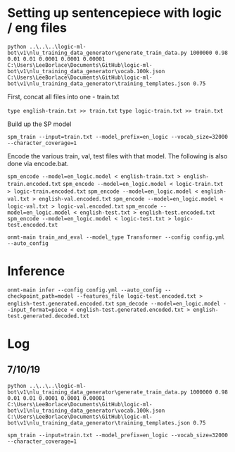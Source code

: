 # Setting up sentencepiece with logic / eng files
`python ..\..\..\logic-ml-bot\v1\nlu_training_data_generator\generate_train_data.py 1000000 0.98 0.01 0.01 0.0001 0.0001 0.00001 C:\Users\LeeBorlace\Documents\GitHub\logic-ml-bot\v1\nlu_training_data_generator\vocab.100k.json C:\Users\LeeBorlace\Documents\GitHub\logic-ml-bot\v1\nlu_training_data_generator\training_templates.json 0.75`

First, concat all files into one - train.txt

`type english-train.txt >> train.txt`
`type logic-train.txt >> train.txt`

Build up the SP model

`spm_train --input=train.txt --model_prefix=en_logic --vocab_size=32000 --character_coverage=1`

Encode the various train, val, test files with that model. The following is also done via encode.bat.

`spm_encode --model=en_logic.model < english-train.txt > english-train.encoded.txt`
`spm_encode --model=en_logic.model < logic-train.txt > logic-train.encoded.txt`
`spm_encode --model=en_logic.model < english-val.txt > english-val.encoded.txt`
`spm_encode --model=en_logic.model < logic-val.txt > logic-val.encoded.txt`
`spm_encode --model=en_logic.model < english-test.txt > english-test.encoded.txt`
`spm_encode --model=en_logic.model < logic-test.txt > logic-test.encoded.txt`

`onmt-main train_and_eval --model_type Transformer --config config.yml --auto_config`

# Inference
`onmt-main infer --config config.yml --auto_config --checkpoint_path=model --features_file logic-test.encoded.txt > english-test.generated.encoded.txt`
`spm_decode --model=en_logic.model --input_format=piece < english-test.generated.encoded.txt > english-test.generated.decoded.txt`


# Log
## 7/10/19

`python ..\..\..\logic-ml-bot\v1\nlu_training_data_generator\generate_train_data.py 1000000 0.98 0.01 0.01 0.0001 0.0001 0.00001 C:\Users\LeeBorlace\Documents\GitHub\logic-ml-bot\v1\nlu_training_data_generator\vocab.100k.json C:\Users\LeeBorlace\Documents\GitHub\logic-ml-bot\v1\nlu_training_data_generator\training_templates.json 0.75`

`spm_train --input=train.txt --model_prefix=en_logic --vocab_size=32000 --character_coverage=1`